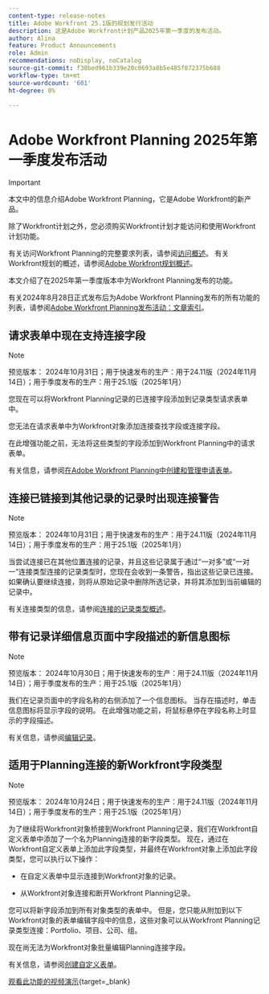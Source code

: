 ```yaml
---
content-type: release-notes
title: Adobe Workfront 25.1版的规划发行活动
description: 这是Adobe Workfront计划产品2025年第一季度的发布活动。
author: Alina
feature: Product Announcements
role: Admin
recommendations: noDisplay, noCatalog
source-git-commit: f30bed961b339e20c0693a8b5e485f872375b688
workflow-type: tm+mt
source-wordcount: '601'
ht-degree: 0%

---
```


# Adobe Workfront Planning 2025年第一季度发布活动

<!--remove this important intro after the 25.1 release-->

>[!IMPORTANT]
>
>本文中的信息介绍Adobe Workfront Planning，它是Adobe Workfront的新产品。
>
>除了Workfront计划之外，您必须购买Workfront计划才能访问和使用Workfront计划功能。
>
>有关访问Workfront Planning的完整要求列表，请参阅[访问概述](/help/quicksilver/planning/access/access-overview.md)。
>有关Workfront规划的概述，请参阅[Adobe Workfront规划概述](/help/quicksilver/planning/general/planning-overview.md)。
>

本文介绍了在2025年第一季度版本中为Workfront Planning发布的功能。

<!--keep the sentence below for all future quarterly release pages-->
<!--remove the general activity mention after First Quarter 2025 is released-->

有关2024年8月28日正式发布后为Adobe Workfront Planning发布的所有功能的列表，请参阅[Adobe Workfront Planning发布活动：文章索引](/help/quicksilver/product-announcements/product-releases/planning-release-activity/planning-release-activity-article-index.md)。

## 请求表单中现在支持连接字段

>[!NOTE]
>
>预览版本： 2024年10月31日；用于快速发布的生产：用于24.11版（2024年11月14日）；用于季度发布的生产：用于25.1版（2025年1月）

您现在可以将Workfront Planning记录的已连接字段添加到记录类型请求表单中。

您无法在请求表单中为Workfront对象添加连接查找字段或连接字段。

在此增强功能之前，无法将这些类型的字段添加到Workfront Planning中的请求表单。

有关信息，请参阅[在Adobe Workfront Planning中创建和管理申请表单](/help/quicksilver/planning/requests/create-request-form.md)。

## 连接已链接到其他记录的记录时出现连接警告

>[!NOTE]
>
>预览版本： 2024年10月31日；用于快速发布的生产：用于24.11版（2024年11月14日）；用于季度发布的生产：用于25.1版（2025年1月）

当尝试连接已在其他位置连接的记录，并且这些记录属于通过“一对多”或“一对一”连接类型连接的记录类型时，您现在会收到一条警告，指出这些记录已连接。 如果确认要继续连接，则将从原始记录中删除所选记录，并将其添加到当前编辑的记录中。

有关连接类型的信息，请参阅[连接的记录类型概述](/help/quicksilver/planning/architecture/connect-record-types-overview.md)。

## 带有记录详细信息页面中字段描述的新信息图标

>[!NOTE]
>
>预览版本： 2024年10月30日；用于快速发布的生产：用于24.11版（2024年11月14日）；用于季度发布的生产：用于25.1版（2025年1月）

我们在记录页面中的字段名称的右侧添加了一个信息图标。 当存在描述时，单击信息图标将显示字段的说明。 在此增强功能之前，将鼠标悬停在字段名称上时显示的字段描述。

有关信息，请参阅[编辑记录](/help/quicksilver/planning/records/edit-records.md)。

## 适用于Planning连接的新Workfront字段类型

>[!NOTE]
>
>预览版本： 2024年10月24日；用于快速发布的生产：用于24.11版（2024年11月14日）；用于季度发布的生产：用于25.1版（2025年1月）

为了继续将Workfront对象桥接到Workfront Planning记录，我们在Workfront自定义表单中添加了一个名为Planning连接的新字段类型。 现在，通过在Workfront自定义表单上添加此字段类型，并最终在Workfront对象上添加此字段类型，您可以执行以下操作：

* 在自定义表单中显示连接到Workfront对象的记录。

* 从Workfront对象连接和断开Workfront Planning记录。

您可以将新字段添加到所有对象类型的表单中。 但是，您只能从附加到以下Workfront对象的表单编辑字段中的信息，这些对象可以从Workfront Planning记录类型连接：Portfolio、项目、公司、组。

现在尚无法为Workfront对象批量编辑Planning连接字段。

有关信息，请参阅[创建自定义表单](/help/quicksilver/administration-and-setup/customize-workfront/create-manage-custom-forms/form-designer/design-a-form/design-a-form.md)。

[观看此功能的视频演示](https://video.tv.adobe.com/v/3435633/){target=_blank}
